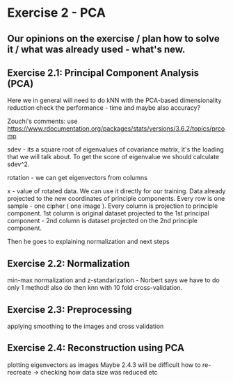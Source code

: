 # Exercise 2 - PCA


## Our opinions on the exercise / plan how to solve it / what was already used - what's new.



## Exercise 2.1: Principal Component Analysis (PCA)
Here we in general will need to do kNN with the PCA-based dimensionality reduction
	check the performance - time and maybe also accuracy?
	
Zouchi's comments:
use https://www.rdocumentation.org/packages/stats/versions/3.6.2/topics/prcomp
	
sdev - its a square root of eigenvalues of covariance matrix, it's the loading that we will talk about. To get the score of eigenvalue we should calculate sdev^2.
	
rotation - we can get eigenvectors from columns
	
x - value of rotated data. We can use it directly for our training. Data already projected to the new coordinates of principle components. Every row is one sample - one cipher ( one image ). Every column is projection to principle component. 1st column is original dataset projected to the 1st principal component - 2nd column is dataset projected on the 2nd principle component.
	
Then he goes to explaining normalization and next steps
	
## Exercise 2.2: Normalization
min-max normalization and z-standarization - Norbert says we have to do only 1 method!
also do then knn with 10 fold cross-validation.


## Exercise 2.3: Preprocessing
applying smoothing to the images and cross validation


## Exercise 2.4: Reconstruction using PCA
plotting eigenvectors as images
Maybe 2.4.3 will be difficult
how to re-recreate -> checking how data size was reduced etc
 
